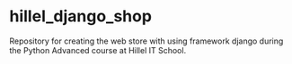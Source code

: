# hillel_django_shop
Repository for creating the web store with using framework django during the Python Advanced course at Hillel IT School.
